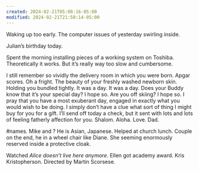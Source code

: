 ```yaml
---
created: 2024-02-21T05:08:16-05:00
modified: 2024-02-21T21:50:14-05:00
---
```


Waking up too early. The computer issues of yesterday swirling inside.

Julian’s  birthday today.

Spent the morning installing pieces of a working system on Toshiba. Theoretically it works. But it’s really way too slow and cumbersome.

I still remember so vividly the delivery room in which you were born. Apgar scores. Oh a fright.  The beauty of your freshly washed newborn skin.  Holding you bundled tightly. It was a day. It was a day. Does your Buddy know that it’s your special day? I hope so. Are you off skiing? I hope so. I pray that you have a most exuberant day, engaged in exactly what you would wish to be doing. I simply don’t have a clue what sort of thing I might buy for you for a gift. I’ll send off today a check, but it sent with lots and lots of feeling fatherly affection for you. Shalom. Aloha. Love. Dad.

#names. Mike and ? He is Asian, Japanese. Helped at church lunch. Couple on the end, he in a wheel chair like Diane. She seeming enormously reserved inside a protective cloak.

Watched *Alice doesn’t live here anymore*. Ellen got academy award. Kris Kristopherson. Directed by Martin Scorsese.
